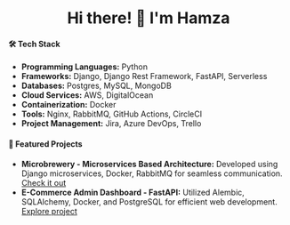 <h1 align="center">Hi there! 👋 I'm Hamza</h1>

#### 🛠️ Tech Stack

- **Programming Languages:** Python
- **Frameworks:** Django, Django Rest Framework, FastAPI, Serverless
- **Databases:** Postgres, MySQL, MongoDB
- **Cloud Services:** AWS, DigitalOcean
- **Containerization:** Docker
- **Tools:** Nginx, RabbitMQ, GitHub Actions, CircleCI
- **Project Management:** Jira, Azure DevOps, Trello

#### 🚀 Featured Projects

- **Microbrewery - Microservices Based Architecture:** Developed using Django microservices, Docker, RabbitMQ for seamless communication. [Check it out](https://github.com/hamzaijaz-dev/microbrewery)
- **E-Commerce Admin Dashboard - FastAPI:** Utilized Alembic, SQLAlchemy, Docker, and PostgreSQL for efficient web development. [Explore project](https://github.com/hamzaijaz-dev/FastAPI-SQLAlchemy-Docker)
